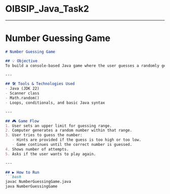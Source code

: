 # OIBSIP_Java_Task2

---

# Number Guessing Game

```markdown
# Number Guessing Game

## 💡 Objective
To build a console-based Java game where the user guesses a randomly generated number within a specified range.

---

## 🛠️ Tools & Technologies Used
- Java (JDK 22)
- Scanner class
- Math.random()
- Loops, conditionals, and basic Java syntax

---

## 🎮 Game Flow
1. User sets an upper limit for guessing range.
2. Computer generates a random number within that range.
3. User tries to guess the number:
   - Hints are provided if the guess is too high or too low.
   - Game continues until the correct number is guessed.
4. Shows number of attempts.
5. Asks if the user wants to play again.

---

## ▶️ How to Run
```bash
javac NumberGuessingGame.java
java NumberGuessingGame
